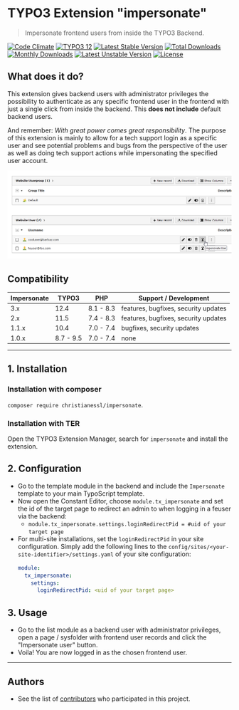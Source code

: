 # TYPO3 Extension "impersonate"

> Impersonate frontend users from inside the TYPO3 Backend.

[![Code Climate](https://codeclimate.com/github/IndyIndyIndy/impersonate.svg)](https://codeclimate.com/github/IndyIndyIndy/impersonate)
[![TYPO3 12](https://img.shields.io/badge/TYPO3-12-orange.svg)](https://get.typo3.org/version/12)
[![Latest Stable Version](https://poser.pugx.org/christianessl/impersonate/v/stable)](https://packagist.org/packages/christianessl/impersonate)
[![Total Downloads](https://poser.pugx.org/christianessl/impersonate/downloads)](https://packagist.org/packages/christianessl/impersonate)
[![Monthly Downloads](https://poser.pugx.org/christianessl/impersonate/d/monthly)](https://packagist.org/packages/christianessl/impersonate)
[![Latest Unstable Version](https://poser.pugx.org/christianessl/impersonate/v/unstable)](https://packagist.org/packages/christianessl/impersonate)
[![License](https://poser.pugx.org/christianessl/impersonate/license)](https://packagist.org/packages/christianessl/impersonate)

## What does it do?

This extension gives backend users with administrator privileges the possibility to authenticate as any specific
frontend user in the frontend with just a single click from inside the backend. This **does not include** default
backend users.

And remember: *With great power comes great responsibility*. The purpose of this extension is mainly to allow for a tech
support login as a specific user and see potential problems and bugs from the perspective of the user as well as doing
tech support actions while impersonating the specified user account.

![Screenshot](/Resources/Public/Screenshots/impersonate.png)

## Compatibility

| Impersonate | TYPO3     | PHP       | Support / Development                |
|-------------|-----------|-----------|--------------------------------------|
| 3.x         | 12.4      | 8.1 - 8.3 | features, bugfixes, security updates |
| 2.x         | 11.5      | 7.4 - 8.3 | features, bugfixes, security updates |
| 1.1.x       | 10.4      | 7.0 - 7.4 | bugfixes, security updates           |
| 1.0.x       | 8.7 - 9.5 | 7.0 - 7.4 | none                                 |

---

## 1. Installation

### Installation with composer

`composer require christianessl/impersonate`.

### Installation with TER

Open the TYPO3 Extension Manager, search for `impersonate` and install the extension.

## 2. Configuration

- Go to the template module in the backend and include the `Impersonate` template to your main TypoScript template.
- Now open the Constant Editor, choose `module.tx_impersonate` and set the id of the target page to redirect an admin to
  when logging in a feuser via the backend:
    - `module.tx_impersonate.settings.loginRedirectPid = #uid of your target page`
- For multi-site installations, set the `loginRedirectPid` in your site configuration. Simply add the following lines to
  the `config/sites/<your-site-identifier>/settings.yaml` of your site configuration:
  ```yaml
  module:
    tx_impersonate:
      settings:
        loginRedirectPid: <uid of your target page>
  ```

## 3. Usage

- Go to the list module as a backend user with administrator privileges, open a page / sysfolder with frontend user
  records and click the "Impersonate user" button.
- Voila! You are now logged in as the chosen frontend user.

---

## Authors

* See the list of [contributors](https://github.com/IndyIndyIndy/impersonate/graphs/contributors) who participated in this project.

